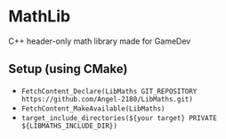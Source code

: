 # MathLib
C++ header-only math library made for GameDev

## Setup (using CMake)

* ```FetchContent_Declare(LibMaths GIT_REPOSITORY https://github.com/Angel-2180/LibMaths.git)```
* ```FetchContent_MakeAvailable(LibMaths)```
* ```target_include_directories(${your target} PRIVATE ${LIBMATHS_INCLUDE_DIR})```
